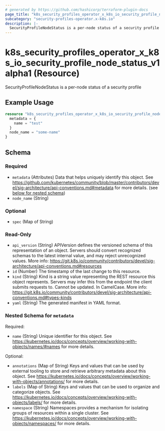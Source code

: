 ```yaml
---
# generated by https://github.com/hashicorp/terraform-plugin-docs
page_title: "k8s_security_profiles_operator_x_k8s_io_security_profile_node_status_v1alpha1 Resource - terraform-provider-k8s"
subcategory: "security-profiles-operator.x-k8s.io"
description: |-
  SecurityProfileNodeStatus is a per-node status of a security profile
---
```


# k8s_security_profiles_operator_x_k8s_io_security_profile_node_status_v1alpha1 (Resource)

SecurityProfileNodeStatus is a per-node status of a security profile

## Example Usage

```terraform
resource "k8s_security_profiles_operator_x_k8s_io_security_profile_node_status_v1alpha1" "minimal" {
  metadata = {
    name = "test"
  }
  node_name = "some-name"
}
```

<!-- schema generated by tfplugindocs -->
## Schema

### Required

- `metadata` (Attributes) Data that helps uniquely identify this object. See https://github.com/kubernetes/community/blob/master/contributors/devel/sig-architecture/api-conventions.md#metadata for more details. (see [below for nested schema](#nestedatt--metadata))
- `node_name` (String)

### Optional

- `spec` (Map of String)

### Read-Only

- `api_version` (String) APIVersion defines the versioned schema of this representation of an object. Servers should convert recognized schemas to the latest internal value, and may reject unrecognized values. More info: https://git.k8s.io/community/contributors/devel/sig-architecture/api-conventions.md#resources
- `id` (Number) The timestamp of the last change to this resource.
- `kind` (String) Kind is a string value representing the REST resource this object represents. Servers may infer this from the endpoint the client submits requests to. Cannot be updated. In CamelCase. More info: https://git.k8s.io/community/contributors/devel/sig-architecture/api-conventions.md#types-kinds
- `yaml` (String) The generated manifest in YAML format.

<a id="nestedatt--metadata"></a>
### Nested Schema for `metadata`

Required:

- `name` (String) Unique identifier for this object. See https://kubernetes.io/docs/concepts/overview/working-with-objects/names/#names for more details.

Optional:

- `annotations` (Map of String) Keys and values that can be used by external tooling to store and retrieve arbitrary metadata about this object. See https://kubernetes.io/docs/concepts/overview/working-with-objects/annotations/ for more details.
- `labels` (Map of String) Keys and values that can be used to organize and categorize objects. See https://kubernetes.io/docs/concepts/overview/working-with-objects/labels/ for more details.
- `namespace` (String) Namespaces provides a mechanism for isolating groups of resources within a single cluster. See https://kubernetes.io/docs/concepts/overview/working-with-objects/namespaces/ for more details.



